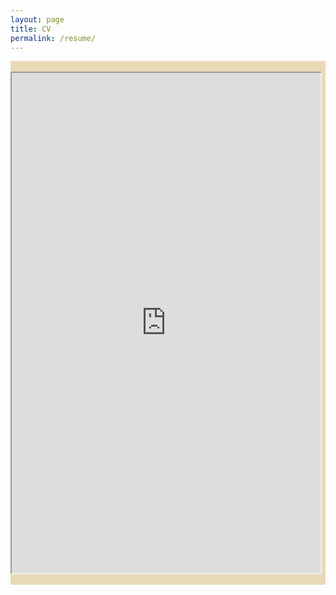 ```yaml
---
layout: page
title: CV
permalink: /resume/
---
```


<div class='manual-container'>
<div layout="vertical" layout-fill>
<md-content>
<section class="wrapper" style="background-color: rgba(214, 183, 113, .5)">
<br/>
<iframe src="https://kariemoorman.github.io/CV-Karie_Moorman.docx_Fall2018.pdf" type="application/pdf" width="98%;" height="800px;"> 

<p>It appears you don't have a PDF plug-in for this browser. Not a problem... Go to <a href = "https://drive.google.com/file/d/1XeZCZsaOTJQO6HQLyFBbUVm_y962RxJj/view?usp=sharing" target="_blank"><strong>cv_karie_moorman.pdf</strong></a> to download the PDF file.</a></p>  
</iframe>
<br/>
<br/>
</section>
</md-content>
</div>
</div>
